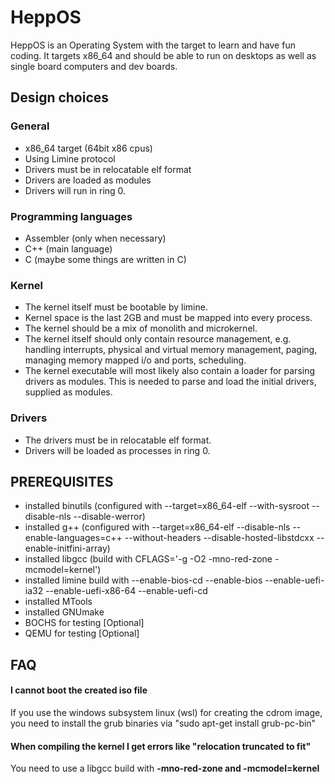 # HeppOS 
HeppOS is an Operating System with the target to learn and have fun coding. 
It targets x86_64 and should be able to run on desktops as well as single board computers and dev boards. 
## Design choices 

### General 
- x86_64 target (64bit x86 cpus)
- Using Limine protocol
- Drivers must be in relocatable elf format
- Drivers are loaded as modules
- Drivers will run in ring 0. 

### Programming languages 
- Assembler (only when necessary) 
- C++ (main language) 
- C (maybe some things are written in C) 

### Kernel 
- The kernel itself must be bootable by limine.
- Kernel space is the last 2GB and must be mapped into every process.
- The kernel should be a mix of monolith and microkernel. 
- The kernel itself should only contain resource management, e.g. handling interrupts, physical and virtual memory management, paging, 
managing memory mapped i/o and ports, scheduling.
- The kernel executable will most likely also contain a loader for parsing drivers as modules. This is needed to parse and load the 
initial drivers, supplied as modules. 

### Drivers 
- The drivers must be in relocatable elf format. 
- Drivers will be loaded as processes in ring 0. 

## PREREQUISITES 
- installed binutils (configured with --target=x86_64-elf --with-sysroot --disable-nls --disable-werror)
- installed g++ (configured with --target=x86_64-elf --disable-nls --enable-languages=c++ --without-headers --disable-hosted-libstdcxx --enable-initfini-array)
- installed libgcc (build with CFLAGS='-g -O2 -mno-red-zone -mcmodel=kernel')
- installed limine build with --enable-bios-cd --enable-bios --enable-uefi-ia32 --enable-uefi-x86-64 --enable-uefi-cd
- installed MTools
- installed GNUmake
- BOCHS for testing [Optional]
- QEMU for testing [Optional]

## FAQ 
#### I cannot boot the created iso file 
If you use the windows subsystem linux (wsl) for creating the cdrom image, you need to install the grub binaries via "sudo apt-get install grub-pc-bin" 
#### When compiling the kernel I get errors like "relocation truncated to fit" 
You need to use a libgcc build with **-mno-red-zone and -mcmodel=kernel** 
